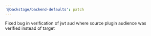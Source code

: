 ```yaml
---
'@backstage/backend-defaults': patch
---
```


Fixed bug in verification of jwt aud where source plugin audience was verified instead of target
